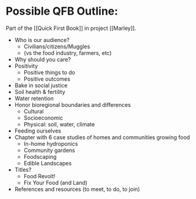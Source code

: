 # Possible QFB Outline:

Part of the [[Quick First Book]] in project [[Marley]].

- Who is our audience?
	- Civilians/citizens/Muggles
	- (vs the food industry, farmers, etc)
- Why should you care?
- Positivity
	- Positive things to do
	- Positive outcomes 
- Bake in social justice
- Soil health & fertility 
- Water retention 
- Honor bioregional boundaries and differences
	- Cultural
	- Socioeconomic 
	- Physical: soil, water, climate 
- Feeding ourselves
- Chapter with 6 case studies of homes and communities growing food
	- In-home hydroponics
	- Community gardens
	- Foodscaping
	- Edible Landscapes
- Titles?
	- Food Revolt! 
	- Fix Your Food (and Land)
- References and resources (to meet, to do, to join)